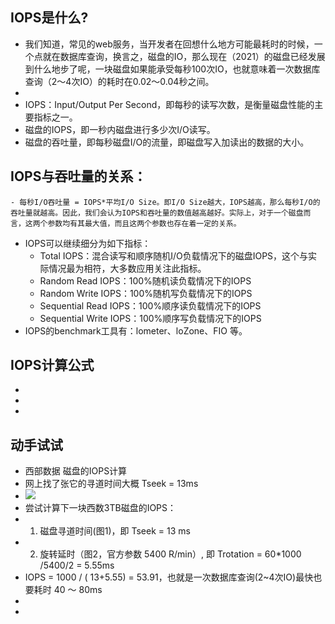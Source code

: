 ## IOPS是什么?
- 我们知道，常见的web服务，当开发者在回想什么地方可能最耗时的时候，一个点就在数据库查询，换言之，磁盘的IO，那么现在（2021）的磁盘已经发展到什么地步了呢，一块磁盘如果能承受每秒100次IO，也就意味着一次数据库查询（2～4次IO）的耗时在0.02～0.04秒之间。
-
- IOPS：Input/Output Per Second，即每秒的读写次数，是衡量磁盘性能的主要指标之一。
- 磁盘的IOPS，即一秒内磁盘进行多少次I/O读写。
- 磁盘的吞吐量，即每秒磁盘I/O的流量，即磁盘写入加读出的数据的大小。
## IOPS与吞吐量的关系：
	- 每秒I/O吞吐量 = IOPS*平均I/O Size。即I/O Size越大，IOPS越高，那么每秒I/O的吞吐量就越高。因此，我们会认为IOPS和吞吐量的数值越高越好。实际上，对于一个磁盘而言，这两个参数均有其最大值，而且这两个参数也存在着一定的关系。
- IOPS可以继续细分为如下指标：
	- Total IOPS：混合读写和顺序随机I/O负载情况下的磁盘IOPS，这个与实际情况最为相符，大多数应用关注此指标。
	- Random Read IOPS：100%随机读负载情况下的IOPS
	- Random Write IOPS：100%随机写负载情况下的IOPS
	- Sequential Read IOPS：100%顺序读负载情况下的IOPS
	- Sequential Write IOPS：100%顺序写负载情况下的IOPS
- IOPS的benchmark工具有：lometer、loZone、FIO 等。
## IOPS计算公式
-
-
-
## 动手试试
- 西部数据 磁盘的IOPS计算
- 网上找了张它的寻道时间大概 Tseek = 13ms
- ![](https://ser4wang.oss-cn-beijing.aliyuncs.com/20210808230512.png)
- 尝试计算下一块西数3TB磁盘的IOPS：
-
  1. 磁盘寻道时间(图1)，即 Tseek = 13 ms
-
  2. 旋转延时（图2，官方参数 5400 R/min）, 即 Trotation = 60*1000 /5400/2 = 5.55ms
- IOPS = 1000 / ( 13+5.55) = 53.91，也就是一次数据库查询(2~4次IO)最快也要耗时 40 ～ 80ms
-
-